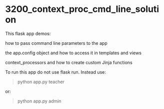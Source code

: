 # 3200_context_proc_cmd_line_solution

This flask app demos:

how to pass command line parameters to the app

the app.config object and how to access it in templates and views

context_processors and how to create custom Jinja functions

To run this app do not use flask run.  Instead use:

>python app.py teacher

or:

>python app.py admin